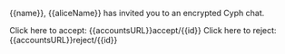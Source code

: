 {{name}}, {{aliceName}} has invited you to an encrypted Cyph chat.

Click here to accept: {{accountsURL}}accept/{{id}}
Click here to reject: {{accountsURL}}reject/{{id}}
